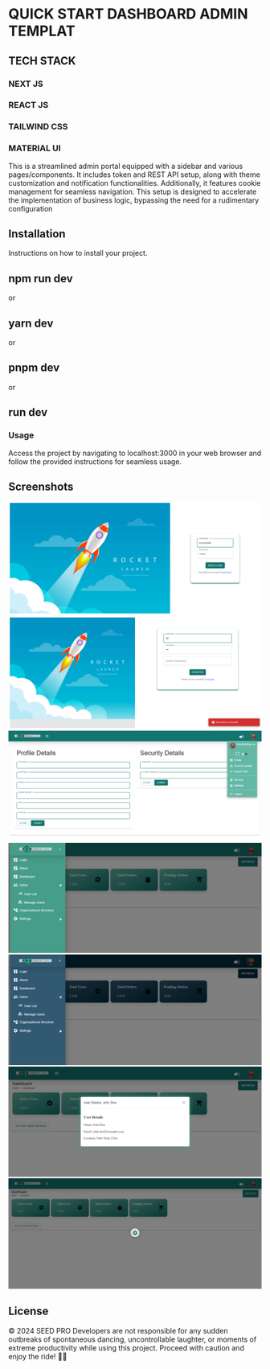 # QUICK START DASHBOARD ADMIN TEMPLAT

## TECH STACK

### NEXT JS

### REACT JS

### TAILWIND CSS

### MATERIAL UI

This is a streamlined admin portal equipped with a sidebar and various pages/components. It includes token and REST API setup, along with theme customization and notification functionalities. Additionally, it features cookie management for seamless navigation. This setup is designed to accelerate the implementation of business logic, bypassing the need for a rudimentary configuration

## Installation

Instructions on how to install your project.

## npm run dev

or

## yarn dev

or

## pnpm dev

or

## run dev

### Usage

Access the project by navigating to localhost:3000 in your web browser and follow the provided instructions for seamless usage.

## Screenshots

![Login Screen](demoProjectScreens/login.png)
![Register Screen](demoProjectScreens/register.png)
![Form Screen](demoProjectScreens/form.png)
![Dashboard Screen](demoProjectScreens/sidebar.png)
![Dark Theme Screen](demoProjectScreens/themedark.png)
![POPUP View Screen](demoProjectScreens/popup.png)
![Loading Screen](demoProjectScreens/loading.png)

## License

© 2024 SEED PRO Developers are not responsible for any sudden outbreaks of spontaneous dancing, uncontrollable laughter, or moments of extreme productivity while using this project. Proceed with caution and enjoy the ride! 🤣🚀
